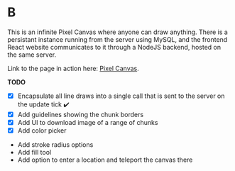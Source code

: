 # B

This is an infinite Pixel Canvas where anyone can draw anything. There is a persistant instance running from the server using MySQL, and the frontend React website communicates to it through a NodeJS backend, hosted on the same server.

Link to the page in action here: [Pixel Canvas](http://devo.esz.us).

**TODO**
- [x] Encapsulate all line draws into a single call that is sent to the server on the update tick ✔️
- [x] Add guidelines showing the chunk borders
- [x] Add UI to download image of a range of chunks 
- [x] Add color picker
- Add stroke radius options
- Add fill tool
- Add option to enter a location and teleport the canvas there

